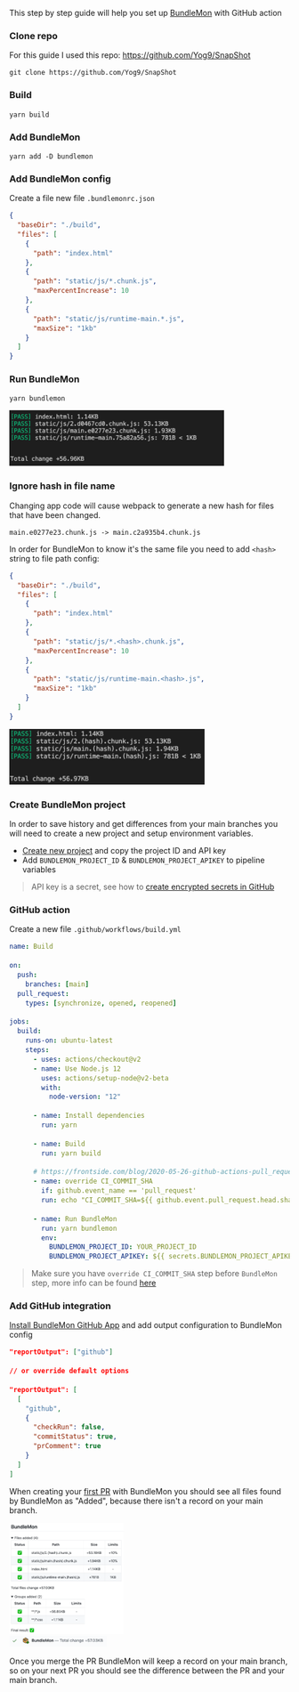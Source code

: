 This step by step guide will help you set up [BundleMon](https://github.com/LironEr/bundlemon) with GitHub action

### Clone repo

For this guide I used this repo: https://github.com/Yog9/SnapShot

```
git clone https://github.com/Yog9/SnapShot
```

### Build

```
yarn build
```

### Add BundleMon

```
yarn add -D bundlemon
```

### Add BundleMon config

Create a file new file `.bundlemonrc.json`

```json
{
  "baseDir": "./build",
  "files": [
    {
      "path": "index.html"
    },
    {
      "path": "static/js/*.chunk.js",
      "maxPercentIncrease": 10
    },
    {
      "path": "static/js/runtime-main.*.js",
      "maxSize": "1kb"
    }
  ]
}
```

### Run BundleMon

```
yarn bundlemon
```

<img src="./assets/localAnalyze.png" height="100px" />

### Ignore hash in file name

Changing app code will cause webpack to generate a new hash for files that have been changed.

```
main.e0277e23.chunk.js -> main.c2a935b4.chunk.js
```

In order for BundleMon to know it's the same file you need to add `<hash>` string to file path config:

```json
{
  "baseDir": "./build",
  "files": [
    {
      "path": "index.html"
    },
    {
      "path": "static/js/*.<hash>.chunk.js",
      "maxPercentIncrease": 10
    },
    {
      "path": "static/js/runtime-main.<hash>.js",
      "maxSize": "1kb"
    }
  ]
}
```

<img src="./assets/localAnalyze-hash.png" height="100px" />

### Create BundleMon project

In order to save history and get differences from your main branches you will need to create a new project and setup environment variables.

- [Create new project](https://app.bundlemon.dev/create-project) and copy the project ID and API key
- Add `BUNDLEMON_PROJECT_ID` & `BUNDLEMON_PROJECT_APIKEY` to pipeline variables

> API key is a secret, see how to [create encrypted secrets in GitHub](https://docs.github.com/en/free-pro-team@latest/actions/reference/encrypted-secrets#creating-encrypted-secrets-for-a-repository)

### GitHub action

Create a new file `.github/workflows/build.yml`

```yaml
name: Build

on:
  push:
    branches: [main]
  pull_request:
    types: [synchronize, opened, reopened]

jobs:
  build:
    runs-on: ubuntu-latest
    steps:
      - uses: actions/checkout@v2
      - name: Use Node.js 12
        uses: actions/setup-node@v2-beta
        with:
          node-version: "12"

      - name: Install dependencies
        run: yarn

      - name: Build
        run: yarn build

      # https://frontside.com/blog/2020-05-26-github-actions-pull_request/#how-does-pull_request-affect-actionscheckout
      - name: override CI_COMMIT_SHA
        if: github.event_name == 'pull_request'
        run: echo "CI_COMMIT_SHA=${{ github.event.pull_request.head.sha}}" >> $GITHUB_ENV

      - name: Run BundleMon
        run: yarn bundlemon
        env:
          BUNDLEMON_PROJECT_ID: YOUR_PROJECT_ID
          BUNDLEMON_PROJECT_APIKEY: ${{ secrets.BUNDLEMON_PROJECT_APIKEY }}
```

> Make sure you have `override CI_COMMIT_SHA` step before `BundleMon` step, more info can be found [here](https://frontside.com/blog/2020-05-26-github-actions-pull_request/#how-does-pull_request-affect-actionscheckout)

### Add GitHub integration

[Install BundleMon GitHub App](https://github.com/apps/bundlemon) and add output configuration to BundleMon config

```json
"reportOutput": ["github"]

// or override default options

"reportOutput": [
  [
    "github",
    {
      "checkRun": false,
      "commitStatus": true,
      "prComment": true
    }
  ]
]
```

When creating your [first PR](https://github.com/LironEr/bundlemon-github-actions/pull/1) with BundleMon you should see all files found by BundleMon as "Added", because there isn't a record on your main branch.

<img src="./assets/pr-comment.png" height="200px" />
<br />
<img src="./assets/pr-status.png" height="20px" />

Once you merge the PR BundleMon will keep a record on your main branch, so on your next PR you should see the difference between the PR and your main branch.




